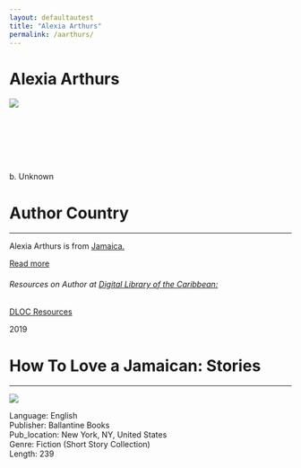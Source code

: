```yaml
---
layout: defaultautest
title: "Alexia Arthurs"
permalink: /aarthurs/
---
```

<!-- partial:index.partial.html -->
<div class="content">
    <h1>Alexia Arthurs</h1>
    <div class="quote">
        <div><img src="https://www.greenlightbookstore.com/sites/greenlightbookstore.com/files/adaptivetheme/Arthurs%2C%20Alexia%20crop.jpg" class="logo"></div>
    </div>
    <div class="timeline">
        <div style="padding-bottom:100px;"></div>
        <div class="block">
            <div class="date right"><p class="right">b. Unknown</p></div>
            <div class="dot"></div>
            <div class="left first">
            <div class="author_country">
                <h1>Author Country</h1><hr>
          <div class="aclocation">  <p>Alexia Arthurs is from <a href="{{ site.baseurl }}/4">Jamaica.</a></p></div>
              <div class="acreadmore">  <a href="https://en.wikipedia.org/wiki/Alexia_Arthurs" target="_blank">Read more</a></div>
              <div class="aclocation">  <h6>Resources on Author at <a href="https://dloc.com">Digital Library of the Caribbean:</a></h6></div> 
            <div class="dlocresources"><a href="https://www.dloc.com/AA00090268/00047/pdf" target="_blank">DLOC Resources</a></div>
            </div>
            </div>
        </div>
        <div class="block">
            <div class="date left"><p class="left">2019</p></div>
            <div class="dot"></div>
            <div class="right hide">
                <h1>How To Love a Jamaican: Stories</h1><hr>
                <p><img src="https://m.media-amazon.com/images/I/61s1oqcESuL.jpg"></p>
                <p>
                Language: English <br/>
                Publisher: Ballantine Books  <br/>
                Pub_location: New York, NY, United States <br/>
                Genre: Fiction (Short Story Collection) <br/>
                Length: 239 <br/>                </p>
            </div>
        </div>
        </div>
        </div>
  <!-- partial -->
<script src='https://cdnjs.cloudflare.com/ajax/libs/jquery/3.1.1/jquery.min.js'></script><script  src="{{ site.baseurl }}/assets/js/authorscript.js"></script>

